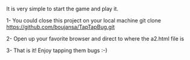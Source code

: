 It is very simple to start the game and play it.

1- You could close this project on your local machine
git clone https://github.com/boujansa/TapTapBug.git

2- Open up your favorite browser and direct to where the a2.html file is

3- That is it! Enjoy tapping them bugs :-)